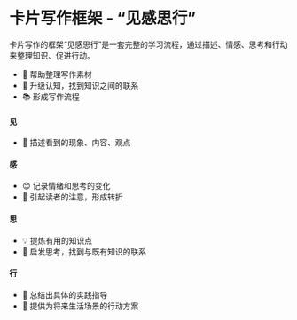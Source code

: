 
# 卡片写作框架 - “见感思行”

卡片写作的框架“见感思行”是一套完整的学习流程，通过描述、情感、思考和行动来整理知识、促进行动。

- 📝 帮助整理写作素材
- 🧠 升级认知，找到知识之间的联系
- 📚 形成写作流程

#### 见
- 👀 描述看到的现象、内容、观点

#### 感
- 😊 记录情绪和思考的变化
- 🔄 引起读者的注意，形成转折

#### 思
- 💡 提炼有用的知识点
- 🤔 启发思考，找到与既有知识的联系

#### 行
- 📝 总结出具体的实践指导
- 🚀 提供为将来生活场景的行动方案